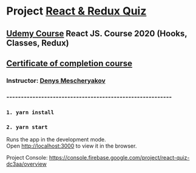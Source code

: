 # Project [React & Redux Quiz](https://react-quiz-dc3aa.firebaseapp.com)

## [Udemy Course](https://www.udemy.com/course/react-2020-complete-guide) React JS. Course 2020 (Hooks, Classes, Redux)

## [Certificate of completion course](https://www.udemy.com/certificate/UC-3c53e5d5-0cf4-4458-a569-a34e317d1954/?deal_code=&utm_source=aff-campaign&utm_medium=udemyads&utm_term=Homepage&utm_content=Textlink&utm_campaign=Admitad-default&admitad_uid=e3320df32a28c674b9bd9bed2ddb6250&publisher_id=606171&website_id=701387)

### Instructor: [Denys Mescheryakov](https://www.udemy.com/user/denys-mescheryakov/)

### ---------------------------------------------------------

### `1. yarn install`

### `2. yarn start`

Runs the app in the development mode.<br />
Open [http://localhost:3000](http://localhost:3000) to view it in the browser.

Project Console: https://console.firebase.google.com/project/react-quiz-dc3aa/overview
